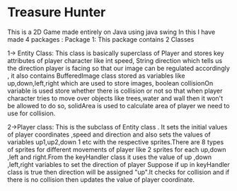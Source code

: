# Treasure Hunter
This is a 2D Game made entirely on Java using java swing 
In this I have made 4 packages :
Package 1: This package contains 2 Classes 



1-> Entity Class: This class is basically superclass of Player and stores key attributes of player character like int speed, String direction which tells us the direction player is facing so that our image can be regulated accordingly , it also contains BufferedImage class stored as variables like up,down,left,right which are used to store images, boolean collisionOn variable is used store whether there is collision or not so that when player character tries to move over objects like trees,water and wall then it won't be allowed to do so, solidArea is used to calculate area of player we need to use for collision.



2->Player class: This is the subclass of Entity class . It sets the initial values of player coordinates ,speed and direction and also sets the values of variables up1,up2,down 1 etc with the respective sprites.There are 8 types of sprites for different movements of player like 2 sprites for each up,down ,left and right.From the keyHandler class it uses the value of up ,down ,left,right variables to set the direction of player Suppose if up in keyHandler class is true then direction will be assigned "up".It checks for collision and if there is no collision then updates the value of player coordinate. 
